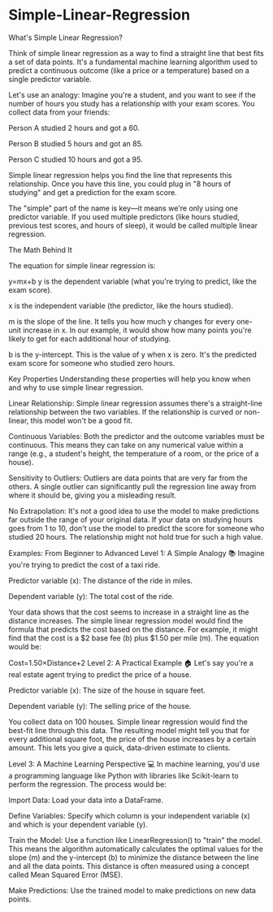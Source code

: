# Simple-Linear-Regression

What's Simple Linear Regression?

Think of simple linear regression as a way to find a straight line that best fits a set of data points.  It's a fundamental machine learning algorithm used to predict a continuous outcome (like a price or a temperature) based on a single predictor variable.

Let's use an analogy: Imagine you're a student, and you want to see if the number of hours you study has a relationship with your exam scores. You collect data from your friends:

Person A studied 2 hours and got a 60.

Person B studied 5 hours and got an 85.

Person C studied 10 hours and got a 95.

Simple linear regression helps you find the line that represents this relationship. Once you have this line, you could plug in "8 hours of studying" and get a prediction for the exam score.

The "simple" part of the name is key—it means we're only using one predictor variable. If you used multiple predictors (like hours studied, previous test scores, and hours of sleep), it would be called multiple linear regression.

The Math Behind It

The equation for simple linear regression is:

y=mx+b
y is the dependent variable (what you're trying to predict, like the exam score).

x is the independent variable (the predictor, like the hours studied).

m is the slope of the line. It tells you how much y changes for every one-unit increase in x. In our example, it would show how many points you're likely to get for each additional hour of studying.

b is the y-intercept. This is the value of y when x is zero. It's the predicted exam score for someone who studied zero hours.

Key Properties
Understanding these properties will help you know when and why to use simple linear regression.

Linear Relationship: Simple linear regression assumes there's a straight-line relationship between the two variables. If the relationship is curved or non-linear, this model won't be a good fit.

Continuous Variables: Both the predictor and the outcome variables must be continuous. This means they can take on any numerical value within a range (e.g., a student's height, the temperature of a room, or the price of a house).

Sensitivity to Outliers: Outliers are data points that are very far from the others. A single outlier can significantly pull the regression line away from where it should be, giving you a misleading result.

No Extrapolation: It's not a good idea to use the model to make predictions far outside the range of your original data. If your data on studying hours goes from 1 to 10, don't use the model to predict the score for someone who studied 20 hours. The relationship might not hold true for such a high value.

Examples: From Beginner to Advanced
Level 1: A Simple Analogy 📚
Imagine you're trying to predict the cost of a taxi ride.

Predictor variable (x): The distance of the ride in miles.

Dependent variable (y): The total cost of the ride.

Your data shows that the cost seems to increase in a straight line as the distance increases. The simple linear regression model would find the formula that predicts the cost based on the distance. For example, it might find that the cost is a $2 base fee (b) plus $1.50 per mile (m). The equation would be:

Cost=1.50×Distance+2
Level 2: A Practical Example 🏠
Let's say you're a real estate agent trying to predict the price of a house.

Predictor variable (x): The size of the house in square feet.

Dependent variable (y): The selling price of the house.

You collect data on 100 houses. Simple linear regression would find the best-fit line through this data. The resulting model might tell you that for every additional square foot, the price of the house increases by a certain amount. This lets you give a quick, data-driven estimate to clients.

Level 3: A Machine Learning Perspective 💻
In machine learning, you'd use a programming language like Python with libraries like Scikit-learn to perform the regression. The process would be:

Import Data: Load your data into a DataFrame.

Define Variables: Specify which column is your independent variable (x) and which is your dependent variable (y).

Train the Model: Use a function like LinearRegression() to "train" the model. This means the algorithm automatically calculates the optimal values for the slope (m) and the y-intercept (b) to minimize the distance between the line and all the data points. This distance is often measured using a concept called Mean Squared Error (MSE).

Make Predictions: Use the trained model to make predictions on new data points.

